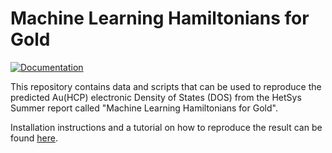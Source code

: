 # Machine Learning Hamiltonians for Gold

[![Documentation](https://img.shields.io/badge/docs-dev-blue)](https://vitartas.github.io/ML_Hamiltonians_Gold/dev/)

This repository contains data and scripts that can be used to reproduce the predicted Au(HCP) electronic Density of States (DOS) from the HetSys Summer report called "Machine Learning Hamiltonians for Gold". 

Installation instructions and a tutorial on how to reproduce the result can be found [here](https://vitartas.github.io/ML_Hamiltonians_Gold/dev/).

